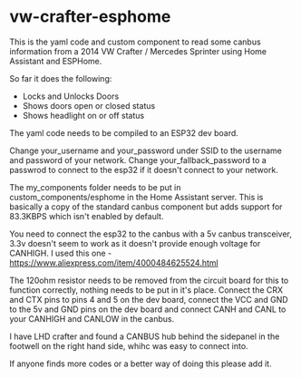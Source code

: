 # vw-crafter-esphome

This is the yaml code and custom component to read some canbus information from a 2014 VW Crafter / Mercedes Sprinter using Home Assistant and ESPHome.

So far it does the following:

* Locks and Unlocks Doors
* Shows doors open or closed status
* Shows headlight on or off status

The yaml code needs to be compiled to an ESP32 dev board.

Change your_username and your_password under SSID to the username and password of your network. Change your_fallback_password to a passwrod to connect to the esp32 if it doesn't connect to your network.

The my_components folder needs to be put in custom_components/esphome in the Home Assistant server. This is basically a copy of the standard canbus component but adds support for 83.3KBPS which isn't enabled by default.

You need to connect the esp32 to the canbus with a 5v canbus transceiver, 3.3v doesn't seem to work as it doesn't provide enough voltage for CANHIGH. I used this one - https://www.aliexpress.com/item/4000484625524.html

The 120ohm resistor needs to be removed from the circuit board for this to function correctly, nothing needs to be put in it's place. Connect the CRX and CTX pins to pins 4 and 5 on the dev board, connect the VCC and GND to the 5v and GND pins on the dev board and connect CANH and CANL to your CANHIGH and CANLOW in the canbus. 

I have LHD crafter and found a CANBUS hub behind the sidepanel in the footwell on the right hand side, whihc was easy to connect into.

If anyone finds more codes or a better way of doing this please add it.
